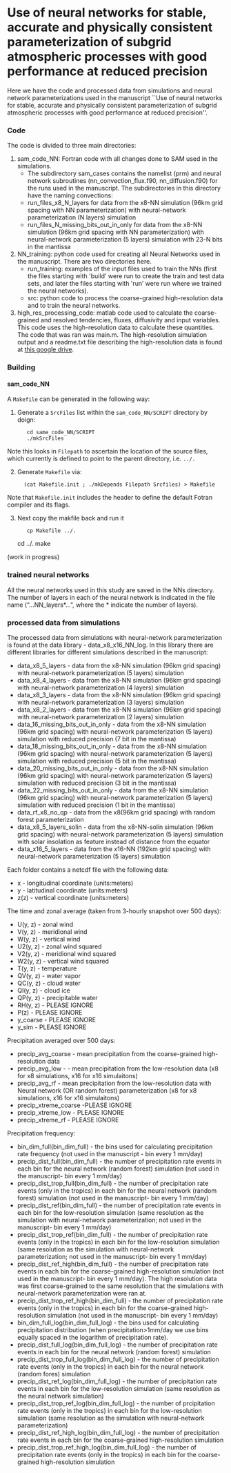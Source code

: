# Use of neural networks for stable, accurate and physically consistent parameterization of subgrid atmospheric processes with good performance at reduced precision

Here we have the code and processed data from simulations and neural network parameterizations used in the manuscript ``Use of neural networks for stable, accurate and physically consistent parameterization of subgrid atmospheric processes with good performance at reduced precision''.

### Code
The code is divided to three main directories:
1. sam_code_NN: Fortran code with all changes done to SAM used in the simulations.
   - The subdirectory sam_cases contains the namelist (prm) and neural network subroutines (nn_convection_flux.f90, nn_diffusion.f90) for the runs used in the manuscript. The subdirectories in this directory have the naming convections:
    - run_files_x8_N_layers for data from the x8-NN simulation (96km grid spacing with NN parameterization) with neural-network parameterization (N layers) simulation
    - run_files_N_missing_bits_out_in_only for data from the x8-NN simulation (96km grid spacing with NN parameterization) with neural-network parameterization (5 layers) simulation with 23-N bits in the mantissa
2. NN_training: python code used for creating all Neural Networks used in the manuscript. There are two directories here.
   - run_training:  examples of the input files used to train the NNs (first the files starting with 'build' were run to create the train and test data sets, and later the files starting with 'run’ were run where we trained the neural networks).
   - src: python code to process the coarse-grained high-resolution data and to train the neural networks.
3. high_res_processing_code: matlab code used to calculate the coarse-grained and resolved tendencies, fluxes, diffusivity and input variables. This code uses the high-resolution data to calculate these quantities. The code that was ran was main.m.
The high-resolution simulation output and a readme.txt file describing the high-resolution data is found at [this google drive](https://drive.google.com/drive/folders/1TRPDL6JkcLjgTHJL9Ib_Z4XuPyvNVIyY).

### Building

#### sam_code_NN

A `Makefile` can be generated in the following way:

1. Generate a `SrcFiles` list within the `sam_code_NN/SCRIPT` directory by doign:

          cd same_code_NN/SCRIPT
          ./mkSrcFiles

Note this looks in `Filepath` to ascertain the location of the source files, which currently is defined to point to the parent directory, i.e. `../.`

2. Generate `Makefile` via:

         (cat Makefile.init ; ./mkDepends Filepath Srcfiles) > Makefile

Note that `Makefile.init` includes the header to define the default Fotran compiler and its flags.

3. Next copy the makfile back and run it

          cp Makefile ../.
	  cd ../.
	  make

(work in progress)

### trained neural networks

All the neural networks used in this study are saved in the NNs directory.
The number of layers in each of the neural network is indicated in the file name (“...NN_layers*...”, where the * indicate the number of layers).

### processed data from simulations
The processed data from simulations with neural-network parameterization is found at the data library - data_x8_x16_NN_log.
In this library there are different libraries for different simulations described in the manuscript:
- data_x8_5_layers - data from the x8-NN simulation (96km grid spacing) with neural-network parameterization (5 layers) simulation
- data_x8_4_layers - data from the x8-NN simulation (96km grid spacing) with neural-network parameterization (4 layers) simulation
- data_x8_3_layers - data from the x8-NN simulation (96km grid spacing) with neural-network parameterization (3 layers) simulation
- data_x8_2_layers - data from the x8-NN simulation (96km grid spacing) with neural-network parameterization (2 layers) simulation
- data_16_missing_bits_out_in_only - data from the x8-NN simulation (96km grid spacing) with neural-network parameterization (5 layers) simulation with reduced precision (7 bit in the mantissa)
- data_18_missing_bits_out_in_only - data from the x8-NN simulation (96km grid spacing) with neural-network parameterization (5 layers) simulation with reduced precision (5 bit in the mantissa)
- data_20_missing_bits_out_in_only - data from the x8-NN simulation (96km grid spacing) with neural-network parameterization (5 layers) simulation with reduced precision (3 bit in the mantissa)
- data_22_missing_bits_out_in_only - data from the x8-NN simulation (96km grid spacing) with neural-network parameterization (5 layers) simulation with reduced precision (1 bit in the mantissa)
- data_rf_x8_no_qp - data from the x8(96km grid spacing) with random forest parameterization
- data_x8_5_layers_solin - data from the x8-NN-solin simulation (96km grid spacing) with neural-network parameterization (5 layers) simulation with solar insolation as feature instead of distance from the equator
- data_x16_5_layers - data from the x16-NN (192km grid spacing) with neural-network parameterization (5 layers) simulation

Each folder contains a netcdf file with the following data:
- x - longitudinal coordinate (units:meters)
- y - latitudinal coordinate (units:meters)
- z(z) - vertical coordinate (units:meters)

The time and zonal average (taken from 3-hourly snapshot over 500 days):
- U(y, z) - zonal wind
- V(y, z) - meridional wind
- W(y, z) - vertical wind
- U2(y, z) - zonal wind squared
- V2(y, z) - meridional wind squared
- W2(y, z) - vertical wind squared
- T(y, z) - temperature
- QV(y, z) - water vapor
- QC(y, z) - cloud water
- QI(y, z) - cloud ice
- QP(y, z) - precipitable water
- RH(y, z) - PLEASE IGNORE
- P(z) - PLEASE IGNORE
- y_coarse - PLEASE IGNORE
- y_sim - PLEASE IGNORE

Precipitation averaged over 500 days:
- precip_avg_coarse - mean precipitation from the coarse-grained high-resolution data
- precip_avg_low - - mean precipitation from the low-resolution data (x8 for x8 simulations, x16 for x16 simulaitons)
- precip_avg_rf - mean precipitation from the low-resolution data with Neural network (OR random forest) parameterization (x8 for x8 simulations, x16 for x16 simulaitons)
- precip_xtreme_coarse -PLEASE IGNORE
- precip_xtreme_low - PLEASE IGNORE
- precip_xtreme_rf - PLEASE IGNORE

Precipitation frequency:

- bin_dim_full(bin_dim_full) - the bins used for calculating precipitation rate frequency (not used in the manuscript - bin every 1 mm/day)
- precip_dist_full(bin_dim_full) - the number of precipitation rate events in each bin for the neural network (random forest) simulation (not used in the manuscript- bin every 1 mm/day)
- precip_dist_trop_full(bin_dim_full) - the number of precipitation rate events (only in the tropics) in each bin for the neural network (random forest) simulation (not used in the manuscript- bin every 1 mm/day)
- precip_dist_ref(bin_dim_full) - the number of precipitation rate events in each bin for the low-resolution simulation (same resolution as the simulation with neural-network parameterization; not used in the manuscript- bin every 1 mm/day)
- precip_dist_trop_ref(bin_dim_full) - the number of precipitation rate events (only in the tropics) in each bin for the low-resolution simulation (same resolution as the simulation with neural-network parameterization; not used in the manuscript- bin every 1 mm/day)
- precip_dist_ref_high(bin_dim_full) - the number of precipitation rate events in each bin for the coarse-grained high-resolution simulation (not used in the manuscript- bin every 1 mm/day). The high resolution data was first coarse-grained to the same resolution that the simulations with neural-network parameterization were ran at.
- precip_dist_trop_ref_high(bin_dim_full) - the number of precipitation rate events (only in the tropics) in each bin for the coarse-grained high-resolution simulation (not used in the manuscript- bin every 1 mm/day)
- bin_dim_full_log(bin_dim_full_log) - the bins used for calculating precipitation distribution (when precipitation>1mm/day we use bins equally spaced in the logarithm of precipitation rate).
- precip_dist_full_log(bin_dim_full_log) - the number of precipitation rate events in each bin for the neural network (random forest) simulation
- precip_dist_trop_full_log(bin_dim_full_log) - the number of precipitation rate events (only in the tropics) in each bin for the neural network (random fores) simulation
- precip_dist_ref_log(bin_dim_full_log) - the number of precipitation rate events in each bin for the low-resolution simulation (same resolution as the neural network simulation)
- precip_dist_trop_ref_log(bin_dim_full_log) - the number of prcipitation rate events (only in the tropics) in each bin for the low-resolution simulation (same resolution as the simulation with neural-network parameterization)
- precip_dist_ref_high_log(bin_dim_full_log) - the number of precipitation rate events in each bin for the coarse-grained high-resolution simulation
- precip_dist_trop_ref_high_log(bin_dim_full_log) - the number of precipitation rate events (only in the tropics) in each bin for the coarse-grained high-resolution simulation
